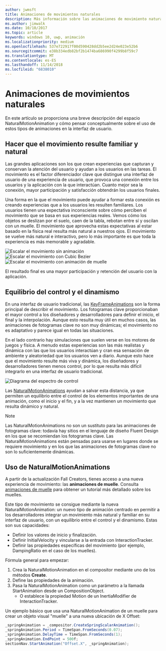 ```yaml
---
author: jwmsft
title: Animaciones de movimientos naturales
description: Más información sobre las animaciones de movimiento natural y cómo usarlas en la interfaz de usuario de tu aplicación.
ms.author: jimwalk
ms.date: 10/10/2017
ms.topic: article
keywords: windows 10, uwp, animación
ms.localizationpriority: medium
ms.openlocfilehash: 537e722917f00d590428dd2b5ee2d24e023e52b6
ms.sourcegitcommit: e38b334edb82bf2b1474ba686990f4299b8f59c7
ms.translationtype: MT
ms.contentlocale: es-ES
ms.lasthandoff: 11/14/2018
ms.locfileid: "6838010"
---
```

# <a name="natural-motion-animations"></a>Animaciones de movimientos naturales

En este artículo se proporciona una breve descripción del espacio NaturalMotionAnimation y cómo pensar conceptualmente sobre el uso de estos tipos de animaciones en la interfaz de usuario.

## <a name="making-motion-feel-familiar-and-natural"></a>Hacer que el movimiento resulte familiar y natural

Las grandes aplicaciones son los que crean experiencias que capturan y conservan la atención del usuario y ayudan a los usuarios en las tareas. El movimiento es el factor diferenciador clave que distingue una interfaz de usuario de una experiencia de usuario, que provoca una conexión entre los usuarios y la aplicación con la que interactúan. Cuanto mejor sea la conexión, mayor participación y satisfacción obtendrán los usuarios finales.

Una forma en la que el movimiento puede ayudar a formar esta conexión es creando experiencias que a los usuarios les resulten familiares. Los usuarios tienen una expectativa inconsciente sobre cómo perciben el movimiento que se basa en sus experiencias reales. Vemos cómo los objetos se deslizan por el suelo, caen de la tabla, rebotan entre sí y oscilan con un muelle. El movimiento que aprovecha estas expectativas al estar basado en la física real resulta más natural a nuestros ojos. El movimiento se vuelve más natural e interactivo, pero lo más importante es que toda la experiencia es más memorable y agradable.

![Escalar el movimiento sin animación](images/animation/scale-no-animation.gif)
![Escalar el movimiento con Cubic Bezier](images/animation/scale-cubic-bezier.gif)
![Escalar el movimiento con animación de muelle](images/animation/scale-spring.gif)

El resultado final es una mayor participación y retención del usuario con la aplicación.

## <a name="balancing-control-and-dynamism"></a>Equilibrio del control y el dinamismo

En una interfaz de usuario tradicional, las [KeyFrameAnimations](https://docs.microsoft.com/uwp/api/windows.ui.composition.keyframeanimation) son la forma principal de describir el movimiento. Los fotogramas clave proporcionaban el mayor control a los diseñadores y desarrolladores para definir el inicio, el final y la interpolación. Aunque esto resulta muy útil en muchos casos, las animaciones de fotogramas clave no son muy dinámicas; el movimiento no es adaptativo y parece igual en todas las situaciones.

En el lado contrario hay simulaciones que suelen verse en los motores de juegos y física. A menudo estas experiencias son las más realistas y dinámica con las que los usuarios interactúan y cran esa sensación de ambiente y aleatoriedad que los usuarios ven a diario. Aunque esto hace que el movimiento resulte más viva y dinámica, los diseñadores y desarrolladores tienen menos control, por lo que resulta más difícil integrarlo en una interfaz de usuario tradicional.

![Diagrama del espectro de control](images/animation/natural-motion-diagram.png)

Las [NaturalMotionAnimations](https://docs.microsoft.com/uwp/api/windows.ui.composition.naturalmotionanimation) ayudan a salvar esta distancia, ya que permiten un equilibrio entre el control de los elementos importantes de una animación, como el inicio y el fin, y a la vez mantienen un movimiento que resulta dinámico y natural.

> [!NOTE]
> Las NaturalMotionAnimations no son un sustituto para las animaciones de fotogramas clave: todavía hay sitios en el lenguaje de diseño Fluent Design en los que se recomiendan los fotogramas clave. Las NaturalMotionAnimations están pensadas para usarse en lugares donde se requiere movimiento y en los que las animaciones de fotogramas clave no son lo suficientemente dinámicas.

## <a name="using-naturalmotionanimations"></a>Uso de NaturalMotionAnimations

A partir de la actualización Fall Creators, tienes acceso a una nueva experiencia de movimiento: las **animaciones de muelle**. Consulta [animaciones de muelle](spring-animations.md) para obtener un tutorial más detallado sobre los muelles.

Este tipo de movimiento se consigue mediante la nueva NaturalMotionAnimation: un nuevo tipo de animación centrado en permitir a los desarrolladores integrar un movimiento más natural y familiar en su interfaz de usuario, con un equilibrio entre el control y el dinamismo. Estas son sus capacidades:

- Definir los valores de inicio y finalización.
- Definir InitialVelocity y vincularse a la entrada con InteractionTracker.
- Definir las propiedades específicas del movimiento (por ejemplo, DampingRatio en el caso de los muelles).

Fórmula general para empezar:

1. Crea la NaturalMotionAnimation en el compositor mediante uno de los métodos **Create**.
1. Define las propiedades de la animación.
1. Pasa la NaturalMotionAnimation como un parámetro a la llamada StartAnimation desde un CompositionObject.
    - O establece la propiedad Motion de un InertiaModifier de InteractionTracker.

Un ejemplo básico que usa una NaturalMotionAnimation de un muelle para crear un objeto visual "muelle" a una nueva ubicación de X Offset:

```csharp
_springAnimation = _compositor.CreateSpringScalarAnimation();
_springAnimation.Period = TimeSpan.FromSeconds(0.07);
_springAnimation.DelayTime = TimeSpan.FromSeconds(1);
_springAnimation.EndPoint = 500f;
sectionNav.StartAnimation("Offset.X", _springAnimation);
```
